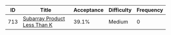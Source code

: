 |ID|Title|Acceptance|Difficulty|Frequency|
|----|-----|----|---|---|
|713|[Subarray Product Less Than K]( https://leetcode.com/problems/subarray-product-less-than-k)|39.1%|Medium|0|
